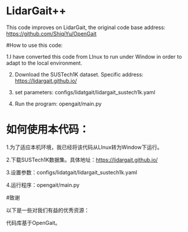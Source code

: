# LidarGait++

This code improves on LidarGait, the original code base address: https://github.com/ShiqiYu/OpenGait

#How to use this code:

1.I have converted this code from LInux to run under Window in order to adapt to the local environment.

2. Download the SUSTech1K dataset. Specific address: https://lidargait.github.io/
   
4. set parameters: configs/lidatgait/lidargait_sustech1k.yaml
   
6. Run the program: opengait/main.py

# 如何使用本代码：

1.为了适应本机环境，我已经将该代码从LInux转为Window下运行。

2.下载SUSTech1K数据集。具体地址：https://lidargait.github.io/

3.设置参数：configs/lidatgait/lidargait_sustech1k.yaml

4.运行程序：opengait/main.py

#致谢

以下是一些对我们有益的优秀资源：

代码库基于OpenGait。


